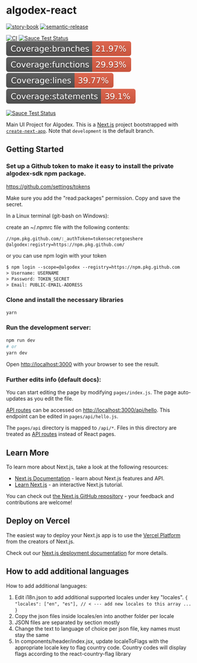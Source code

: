 # algodex-react

[![story-book](https://raw.githubusercontent.com/storybookjs/brand/master/badge/badge-storybook.svg)](https://www.chromatic.com/builds?appId=60b0bd43c7a26d003be10f53)
[![semantic-release](https://img.shields.io/badge/%20%20%F0%9F%93%A6%F0%9F%9A%80-semantic--release-e10079.svg)](https://github.com/semantic-release/semantic-release)

[![CI](https://github.com/algodex/algodex-react/actions/workflows/ci.yml/badge.svg)](https://github.com/algodex/algodex-react/actions/workflows/ci.yml)
[![Sauce Test Status](https://app.saucelabs.com/buildstatus/algodex?auth=a575d8742c484fe2f6006e9bf6c1022c)](https://app.saucelabs.com/u/algodex)
[![unit-branches](./assets/badge-branches.svg)](./components)
[![unit-functions](./assets/badge-functions.svg)](./components)
[![unit-lines](./assets/badge-lines.svg)](./components)
[![unit-statements](./assets/badge-statements.svg)](./components)


[![Sauce Test Status](https://app.saucelabs.com/browser-matrix/algodex.svg?auth=a575d8742c484fe2f6006e9bf6c1022c)](https://app.saucelabs.com/u/algodex)

Main UI Project for Algodex. This is a [Next.js](https://nextjs.org/) project bootstrapped with [`create-next-app`](https://github.com/vercel/next.js/tree/canary/packages/create-next-app). Note that `development` is the default branch.

## Getting Started

### Set up a Github token to make it easy to install the private algodex-sdk npm package.

https://github.com/settings/tokens

Make sure you add the "read:packages" permission.
Copy and save the secret.

In a Linux terminal (git-bash on Windows):

create an ~/.npmrc file with the following contents:
```
//npm.pkg.github.com/:_authToken=tokensecretgoeshere
@algodex:registry=https://npm.pkg.github.com/
```
or you can use npm login with your token
```
$ npm login --scope=@algodex --registry=https://npm.pkg.github.com
> Username: USERNAME
> Password: TOKEN_SECRET
> Email: PUBLIC-EMAIL-ADDRESS
```

### Clone and install the necessary libraries

```
yarn
```

### Run the development server:

```bash
npm run dev
# or
yarn dev
```

Open [http://localhost:3000](http://localhost:3000) with your browser to see the result.

### Further edits info (default docs):

You can start editing the page by modifying `pages/index.js`. The page auto-updates as you edit the file.

[API routes](https://nextjs.org/docs/api-routes/introduction) can be accessed on [http://localhost:3000/api/hello](http://localhost:3000/api/hello). This endpoint can be edited in `pages/api/hello.js`.

The `pages/api` directory is mapped to `/api/*`. Files in this directory are treated as [API routes](https://nextjs.org/docs/api-routes/introduction) instead of React pages.

## Learn More

To learn more about Next.js, take a look at the following resources:

- [Next.js Documentation](https://nextjs.org/docs) - learn about Next.js features and API.
- [Learn Next.js](https://nextjs.org/learn) - an interactive Next.js tutorial.

You can check out [the Next.js GitHub repository](https://github.com/vercel/next.js/) - your feedback and contributions are welcome!

## Deploy on Vercel

The easiest way to deploy your Next.js app is to use the [Vercel Platform](https://vercel.com/new?utm_medium=default-template&filter=next.js&utm_source=create-next-app&utm_campaign=create-next-app-readme) from the creators of Next.js.

Check out our [Next.js deployment documentation](https://nextjs.org/docs/deployment) for more details.


## How to add additional languages
How to add additional languages:

1. Edit i18n.json to add additional supported locales under key "locales".
`
{
  "locales": ["en", "es"], // < --- add new locales to this array
   ...
}
`
2. Copy the json files inside locales/en into another folder per locale
3. JSON files are separated by section mostly
4. Change the text to language of choice per json file, key names must stay the same
5. In components/header/index.jsx, update localeToFlags with the appropriate locale key to flag country code. Country codes will display flags according to the react-country-flag library


